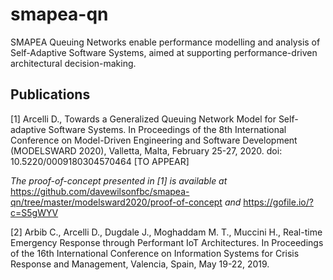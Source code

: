 # smapea-qn
SMAPEA Queuing Networks enable performance modelling and analysis of Self-Adaptive Software Systems, aimed at supporting performance-driven architectural decision-making.

## Publications

[1] Arcelli D., Towards a Generalized Queuing Network Model for Self-adaptive Software Systems. In Proceedings of the 8th International Conference on Model-Driven Engineering and Software Development (MODELSWARD 2020), Valletta, Malta, February 25-27, 2020. doi: 10.5220/0009180304570464 [TO APPEAR]

_The proof-of-concept presented in [1] is available at_
https://github.com/davewilsonfbc/smapea-qn/tree/master/modelsward2020/proof-of-concept _and_ https://gofile.io/?c=S5gWYV

[2] Arbib C., Arcelli D., Dugdale J., Moghaddam M. T., Muccini H., Real-time Emergency Response through Performant IoT Architectures. In Proceedings of the 16th International Conference on Information Systems for Crisis Response and Management, Valencia, Spain, May 19-22, 2019.


